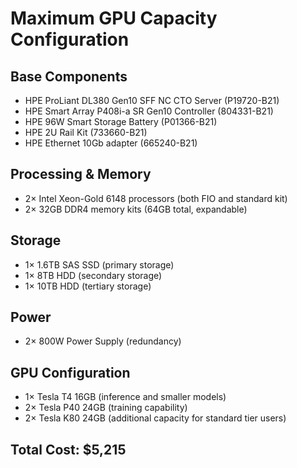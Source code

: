 # Maximum GPU Capacity Configuration

## Base Components
- HPE ProLiant DL380 Gen10 SFF NC CTO Server (P19720-B21)
- HPE Smart Array P408i-a SR Gen10 Controller (804331-B21)
- HPE 96W Smart Storage Battery (P01366-B21)
- HPE 2U Rail Kit (733660-B21)
- HPE Ethernet 10Gb adapter (665240-B21)

## Processing & Memory
- 2× Intel Xeon-Gold 6148 processors (both FIO and standard kit)
- 2× 32GB DDR4 memory kits (64GB total, expandable)

## Storage
- 1× 1.6TB SAS SSD (primary storage)
- 1× 8TB HDD (secondary storage)
- 1× 10TB HDD (tertiary storage)

## Power
- 2× 800W Power Supply (redundancy)

## GPU Configuration
- 1× Tesla T4 16GB (inference and smaller models)
- 2× Tesla P40 24GB (training capability)
- 2× Tesla K80 24GB (additional capacity for standard tier users)

## Total Cost: $5,215